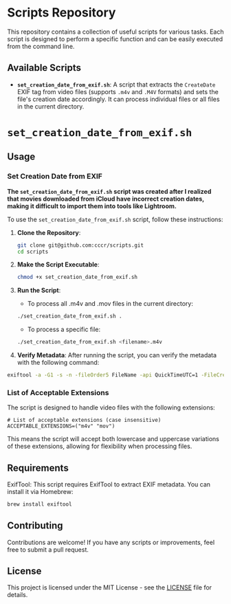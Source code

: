 # Scripts Repository

This repository contains a collection of useful scripts for various tasks. Each script is designed to perform a specific function and can be easily executed from the command line.
## Available Scripts

- **`set_creation_date_from_exif.sh`**: A script that extracts the `CreateDate` EXIF tag from video files (supports `.m4v` and `.M4V` formats) and sets the file's creation date accordingly. It can process individual files or all files in the current directory.

# `set_creation_date_from_exif.sh`

## Usage

### Set Creation Date from EXIF

**The `set_creation_date_from_exif.sh` script was created after I realized that movies downloaded from iCloud have incorrect creation dates, making it difficult to import them into tools like Lightroom.**


To use the `set_creation_date_from_exif.sh` script, follow these instructions:

1. **Clone the Repository**:
   ```bash
   git clone git@github.com:cccr/scripts.git
   cd scripts

2. **Make the Script Executable**:
   ```bash
   chmod +x set_creation_date_from_exif.sh

3. **Run the Script**:
   - To process all .m4v and .mov files in the current directory:

    ```bash
    ./set_creation_date_from_exif.sh .
    ```
   
    - To process a specific file:

	```bash
	./set_creation_date_from_exif.sh <filename>.m4v
    ```
4.	**Verify Metadata**:
After running the script, you can verify the metadata with the following command:
   ```bash
   exiftool -a -G1 -s -n -fileOrder5 FileName -api QuickTimeUTC=1 -FileCreateDate -FileModifyDate -CreateDate -GPSCoordinates -DateTimeOriginal -CreationDate . 
   ```

### List of Acceptable Extensions

The script is designed to handle video files with the following extensions:
```
# List of acceptable extensions (case insensitive)
ACCEPTABLE_EXTENSIONS=("m4v" "mov")
```
This means the script will accept both lowercase and uppercase variations of these extensions, allowing for flexibility when processing files.

## Requirements

ExifTool: This script requires ExifTool to extract EXIF metadata. You can install it via Homebrew:

```bash
brew install exiftool
```

## Contributing
    
Contributions are welcome! If you have any scripts or improvements, feel free to submit a pull request.

## License
    
This project is licensed under the MIT License - see the [LICENSE](LICENSE) file for details.